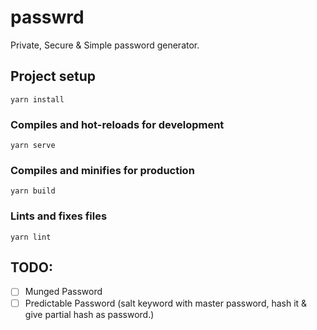 # passwrd

Private, Secure & Simple password generator.

## Project setup

```
yarn install
```

### Compiles and hot-reloads for development

```
yarn serve
```

### Compiles and minifies for production

```
yarn build
```

### Lints and fixes files

```
yarn lint
```

## TODO:

- [ ] Munged Password
- [ ] Predictable Password (salt keyword with master password, hash it & give partial hash as password.)
